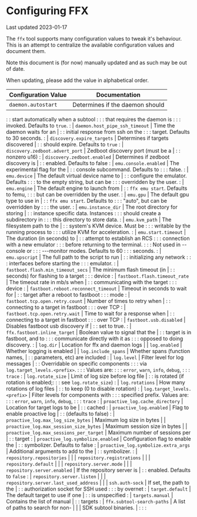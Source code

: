 # Configuring FFX

Last updated 2023-01-17

The `ffx` tool supports many configuration values to tweak it's behaviour. This
is an attempt to centralize the available configuration values and document
them.

Note this document is (for now) manually updated and as such may be out of date.

When updating, please add the value in alphabetical order.

| Configuration Value                     | Documentation                      |
| --------------------------------------- | ---------------------------------- |
| `daemon.autostart`                      | Determines if the daemon should    |
:                                         : start automatically when a subtool :
:                                         : that requires the daemon is        :
:                                         : invoked.  Defaults to `true`.      :
| `daemon.host_pipe_ssh_timeout`          | Time the daemon waits for an       |
:                                         : initial response from ssh on the   :
:                                         : target. Defaults to 30 seconds.    :
| `discovery.expire_targets`              | Determines if targets discovered   |
:                                         : should expire. Defaults to `true`  :
| `discovery.zedboot.advert_port`         | Zedboot discovery port (must be a  |
:                                         : nonzero u16)                       :
| `discovery.zedboot.enabled`             | Determines if zedboot discovery is |
:                                         : enabled. Defaults to false         :
| `emu.console.enabled`                   | The experimental flag for the      |
:                                         : console subcommand. Defaults to    :
:                                         : false.                             :
| `emu.device`                            | The default virtual device name to |
:                                         : configure the emulator. Defaults   :
:                                         : to the empty string, but can be    :
:                                         : overridden by the user.            :
| `emu.engine`                            | The default engine to launch from  |
:                                         : `ffx emu start`. Defaults to femu, :
:                                         : but can be overridden by the user. :
| `emu.gpu`                               | The default gpu type to use in     |
:                                         : `ffx emu start`. Defaults to       :
:                                         : "auto", but can be overridden by   :
:                                         : the user.                          :
| `emu.instance_dir`                      | The root directory for storing     |
:                                         : instance specific data. Instances  :
:                                         : should create a subdirectory in    :
:                                         : this directory to store data.      :
| `emu.kvm_path`                          | The filesystem path to the         |
:                                         : system's KVM device. Must be       :
:                                         : writable by the running process to :
:                                         : utilize KVM for acceleration.      :
| `emu.start.timeout`                     | The duration (in seconds) to       |
:                                         : attempt to establish an RCS        :
:                                         : connection with a new emulator     :
:                                         : before returning to the terminal.  :
:                                         : Not used in --console or           :
:                                         : ---monitor modes. Defaults to 60   :
:                                         : seconds.                           :
| `emu.upscript`                          | The full path to the script to run |
:                                         : initializing any network           :
:                                         : interfaces before starting the     :
:                                         : emulator.                          :
| `fastboot.flash.min_timeout_secs`       | The minimum flash timeout (in      |
:                                         : seconds) for flashing to a target  :
:                                         : device                             :
| `fastboot.flash.timeout_rate`           | The timeout rate in mb/s when      |
:                                         : communicating with the target      :
:                                         : device                             :
| `fastboot.reboot.reconnect_timeout`     | Timeout in seconds to wait for     |
:                                         : target after a reboot to fastboot  :
:                                         : mode                               :
| `fastboot.tcp.open.retry.count`         | Number of times to retry when      |
:                                         : connecting to a target in fastboot :
:                                         : over TCP                           :
| `fastboot.tcp.open.retry.wait`          | Time to wait for a response when   |
:                                         : connecting to a target in fastboot :
:                                         : over TCP                           :
| `fastboot.usb.disabled`                 | Disables fastboot usb discovery if |
:                                         : set to true.                       :
| `ffx.fastboot.inline_target`            | Boolean value to signal that the   |
:                                         : target is in fastboot, and to      :
:                                         : communicate directly with it as    :
:                                         : opposed to doing discovery.        :
| `log.dir`                               | Location for ffx and daemon logs   |
| `log.enabled`                           | Whether logging is enabled         |
| `log.include_spans`                     | Whether spans (function names,     |
:                                         : parameters, etc) are included      :
| `log.level`                             | Filter level for log messages      |
:                                         : Overridable on specific components :
:                                         : via `log.target_levels.<prefix>`.  :
:                                         : Values are:                        :
:                                         : `error`, `warn`, `info`, `debug`,  :
:                                         : `trace`                            :
| `log.rotate_size`                       | Limit of log size before log file  |
:                                         : is rotated (if rotation is enabled;:
:                                         : see `log.rotate_size`)             :
| `log.rotations`                         | How many rotations of log files    |
:                                         : to keep (0 to disable rotation)    :
| `log.target_levels.<prefix>`            | Filter levels for components with  :
:                                         : specified prefix. Values are:      :
:                                         : `error`, `warn`, `info`, `debug`,  :
:                                         : `trace`                            :
| `proactive_log.cache_directory`         | Location for target logs to be     |
:                                         : cached                             :
| `proactive_log.enabled`                 | Flag to enable proactive log       |
:                                         : (defaults to false)                :
| `proactive_log.max_log_size_bytes`      | Maximum log size in bytes          |
| `proactive_log.max_session_size_bytes`  | Maximum session size in bytes      |
| `proactive_log.max_sessions_per_target` | Maximum number of sessions per     |
:                                         : target                             :
| `proactive_log.symbolize.enabled`       | Configuration flag to enable the   |
:                                         : symbolizer. Defaults to false      :
| `proactive_log.symbolize.extra_args`    | Additional arguments to add to the |
:                                         : symbolizer.                        :
| `repository.repositories`               |                                    |
| `repository.registrations`              |                                    |
| `repository.default`                    |                                    |
| `repository.server.mode`                |                                    |
| `repository.server.enabled`             | If the repository server is        |
:                                         : enabled. Defaults to `false`       :
| `repository.server.listen`              |                                    |
| `repository.server.last_used_address`   |                                    |
| `ssh.auth-sock`                         | If set, the path to the            |
:                                         : authorization socket for SSH used  :
:                                         : by overnet                         :
| `target.default`                        | The default target to use if one   |
:                                         : is unspecified                     :
| `targets.manual`                        | Contains the list of manual        |
:                                         : targets                            :
| `ffx.subtool-search-paths`              | A list of paths to search for non- |
|                                         | SDK subtool binaries.              |
:                                         :                                    :
